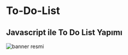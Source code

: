 # To-Do-List

## Javascript ile To Do List Yapımı 


![banner resmi](https://github.com/mnd-dvc/To-Do-List/blob/main/pic.png)
